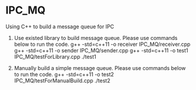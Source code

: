 # IPC_MQ
Using C++ to build a message queue for IPC

1. Use existed library to build message queue. Please use commands below to run the code.
g++ -std=c++11 -o receiver IPC_MQ/receiver.cpp 
g++ -std=c++11 -o sender IPC_MQ/sender.cpp 
g++ -std=c++11 -o test1 IPC_MQ/testForLibrary.cpp 
./test1

2. Manually build a simple message queue. Please use commands below to run the code.
g++ -std=c++11 -o test2 IPC_MQ/testForManualBuild.cpp
./test2
